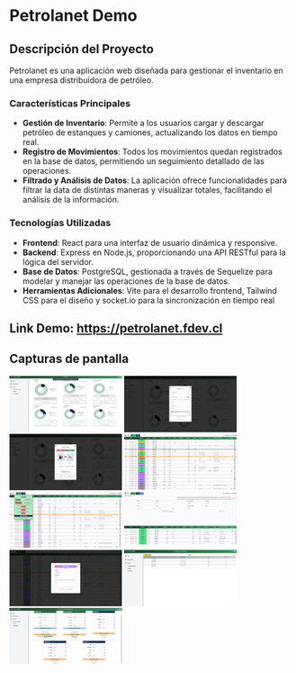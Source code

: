 # Petrolanet Demo

## Descripción del Proyecto
Petrolanet es una aplicación web diseñada para gestionar el inventario en una empresa distribuidora de petróleo.

### Características Principales
- **Gestión de Inventario**: Permite a los usuarios cargar y descargar petróleo de estanques y camiones, actualizando los datos en tiempo real.
- **Registro de Movimientos**: Todos los movimientos quedan registrados en la base de datos, permitiendo un seguimiento detallado de las operaciones.
- **Filtrado y Análisis de Datos**: La aplicación ofrece funcionalidades para filtrar la data de distintas maneras y visualizar totales, facilitando el análisis de la información.

### Tecnologías Utilizadas
- **Frontend**: React para una interfaz de usuario dinámica y responsive.
- **Backend**: Express en Node.js, proporcionando una API RESTful para la lógica del servidor.
- **Base de Datos**: PostgreSQL, gestionada a través de Sequelize para modelar y manejar las operaciones de la base de datos.
- **Herramientas Adicionales**: Vite para el desarrollo frontend, Tailwind CSS para el diseño y socket.io para la sincronización en tiempo real

## Link Demo: https://petrolanet.fdev.cl

## Capturas de pantalla
<img src="https://github.com/fgrob/petrolanet-demo/blob/main/Screenshots/Home.png?raw=true" width="200" height="100"></img>
<img src="https://github.com/fgrob/petrolanet-demo/blob/main/Screenshots/Home - venta.png?raw=true" width="200" height="100"></img>
<img src="https://github.com/fgrob/petrolanet-demo/blob/main/Screenshots/Home - confirmar venta.png?raw=true" width="200" height="100"></img>
<img src="https://github.com/fgrob/petrolanet-demo/blob/main/Screenshots/base de datos.png?raw=true" width="200" height="100"></img>
<img src="https://github.com/fgrob/petrolanet-demo/blob/main/Screenshots/base de datos - totales.png?raw=true" width="200" height="100"></img>
<img src="https://github.com/fgrob/petrolanet-demo/blob/main/Screenshots/base de datos - filtros.png?raw=true" width="200" height="100"></img>
<img src="https://github.com/fgrob/petrolanet-demo/blob/main/Screenshots/base de datos - editar evento.png?raw=true" width="200" height="100"></img>
<img src="https://github.com/fgrob/petrolanet-demo/blob/main/Screenshots/clientes.png?raw=true" width="200" height="100"></img>
<img src="https://github.com/fgrob/petrolanet-demo/blob/main/Screenshots/ajustes.png?raw=true" width="200" height="100"></img>
